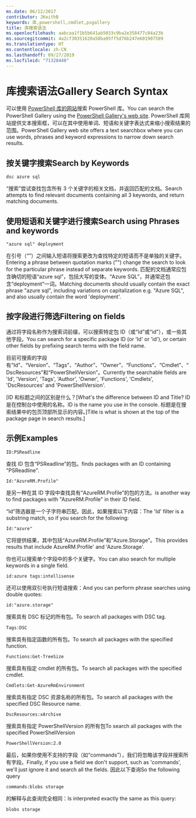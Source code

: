 ```yaml
---
ms.date: 06/12/2017
contributor: JKeithB
keywords: 库,powershell,cmdlet,psgallery
title: 库搜索语法
ms.openlocfilehash: aabcaa1f1b5b641ab5033c9ba2e358477c84a23b
ms.sourcegitcommit: 4a2cf30351620a58ba95ff5d76b247e601907589
ms.translationtype: HT
ms.contentlocale: zh-CN
ms.lasthandoff: 09/27/2019
ms.locfileid: "71328448"
---
```

# <a name="gallery-search-syntax"></a><span data-ttu-id="5ea30-103">库搜索语法</span><span class="sxs-lookup"><span data-stu-id="5ea30-103">Gallery Search Syntax</span></span>

<span data-ttu-id="5ea30-104">可以使用 [PowerShell 库的网站](https://www.powershellgallery.com/)搜索 PowerShell 库。</span><span class="sxs-lookup"><span data-stu-id="5ea30-104">You can search the PowerShell Gallery using the [PowerShell Gallery's web site](https://www.powershellgallery.com/).</span></span>
<span data-ttu-id="5ea30-105">PowerShell 库网站提供文本搜索框，可以在其中使用单词、短语和关键字表达式来缩小搜索结果的范围。</span><span class="sxs-lookup"><span data-stu-id="5ea30-105">PowerShell Gallery web site offers a text searchbox where you can use words, phrases and keyword expressions to narrow down search results.</span></span>

## <a name="search-by-keywords"></a><span data-ttu-id="5ea30-106">按关键字搜索</span><span class="sxs-lookup"><span data-stu-id="5ea30-106">Search by Keywords</span></span>

    dsc azure sql

<span data-ttu-id="5ea30-107">“搜索”尝试查找包含所有 3 个关键字的相关文档，并返回匹配的文档。</span><span class="sxs-lookup"><span data-stu-id="5ea30-107">Search attempts to find relevant documents containing all 3 keywords, and return matching documents.</span></span>

## <a name="search-using-phrases-and-keywords"></a><span data-ttu-id="5ea30-108">使用短语和关键字进行搜索</span><span class="sxs-lookup"><span data-stu-id="5ea30-108">Search using Phrases and keywords</span></span>

    "azure sql" deployment

<span data-ttu-id="5ea30-109">在引号（“”）之间输入短语将搜索更改为查找特定的短语而不是单独的关键字。</span><span class="sxs-lookup"><span data-stu-id="5ea30-109">Entering a phrase between quotation marks ("") change the search to look for the particular phrase instead of separate keywords.</span></span>
<span data-ttu-id="5ea30-110">匹配的文档通常应包含确切的短语“azure sql”，包括大写的变体。“Azure SQL”，并通常还包含“deployment”一词。</span><span class="sxs-lookup"><span data-stu-id="5ea30-110">Matching documents should usually contain the exact phrase "azure sql", including variations on capitalization e.g. "Azure SQL", and also usually contain the word 'deployment'.</span></span>

## <a name="filtering-on-fields"></a><span data-ttu-id="5ea30-111">按字段进行筛选</span><span class="sxs-lookup"><span data-stu-id="5ea30-111">Filtering on fields</span></span>

<span data-ttu-id="5ea30-112">通过将字段名称作为搜索词前缀，可以搜索特定包 ID（或“Id”或“id”），或一些其他字段。</span><span class="sxs-lookup"><span data-stu-id="5ea30-112">You can search for a specific package ID (or 'Id' or 'id'), or certain other fields by prefixing search terms with the field name.</span></span>

<span data-ttu-id="5ea30-113">目前可搜索的字段有“Id”、“Version”、“Tags”、“Author”、“Owner”、“Functions”、“Cmdlet”、“DscResources”和“PowerShellVersion”。</span><span class="sxs-lookup"><span data-stu-id="5ea30-113">Currently the searchable fields are 'Id', 'Version', 'Tags', 'Author', 'Owner', 'Functions', 'Cmdlets', 'DscResources' and 'PowerShellVersion'.</span></span>

<span data-ttu-id="5ea30-114">[ID 和标题之间的区别是什么？</span><span class="sxs-lookup"><span data-stu-id="5ea30-114">[What's the difference between ID and Title?</span></span> <span data-ttu-id="5ea30-115">ID 是在控制台中使用的名称。</span><span class="sxs-lookup"><span data-stu-id="5ea30-115">ID is the name you use in the console.</span></span> <span data-ttu-id="5ea30-116">标题是在搜索结果中的包页顶部所显示的内容。]</span><span class="sxs-lookup"><span data-stu-id="5ea30-116">Title is what is shown at the top of the package page in search results.]</span></span>

## <a name="examples"></a><span data-ttu-id="5ea30-117">示例</span><span class="sxs-lookup"><span data-stu-id="5ea30-117">Examples</span></span>

    ID:PSReadline
    
<span data-ttu-id="5ea30-118">查找 ID 包含“PSReadline”的包。</span><span class="sxs-lookup"><span data-stu-id="5ea30-118">finds packages with an ID containing "PSReadline".</span></span>

    Id:"AzureRM.Profile"

<span data-ttu-id="5ea30-119">是另一种在其 ID 字段中查找具有“AzureRM.Profile”的包的方法。</span><span class="sxs-lookup"><span data-stu-id="5ea30-119">is another way to find packages with "AzureRM.Profile" in their ID field.</span></span>

<span data-ttu-id="5ea30-120">“Id”筛选器是一个子字符串匹配，因此，如果搜索以下内容：</span><span class="sxs-lookup"><span data-stu-id="5ea30-120">The 'Id' filter is a substring match, so if you search for the following:</span></span>

    Id:"azure"

<span data-ttu-id="5ea30-121">它将提供结果，其中包括“AzureRM.Profile”和“Azure.Storage”。</span><span class="sxs-lookup"><span data-stu-id="5ea30-121">This provides results that include AzureRM.Profile' and 'Azure.Storage'.</span></span>

<span data-ttu-id="5ea30-122">你也可以搜索单个字段中的多个关键字。</span><span class="sxs-lookup"><span data-stu-id="5ea30-122">You can also search for multiple keywords in a single field.</span></span> 

    id:azure tags:intellisense

<span data-ttu-id="5ea30-123">还可以使用双引号执行短语搜索：</span><span class="sxs-lookup"><span data-stu-id="5ea30-123">And you can perform phrase searches using double quotes:</span></span>

    id:"azure.storage"

<span data-ttu-id="5ea30-124">搜索具有 DSC 标记的所有包。</span><span class="sxs-lookup"><span data-stu-id="5ea30-124">To search all packages with DSC tag.</span></span>

    Tags:DSC

<span data-ttu-id="5ea30-125">搜索具有指定函数的所有包。</span><span class="sxs-lookup"><span data-stu-id="5ea30-125">To search all packages with the specified function.</span></span>

    Functions:Get-TreeSize

<span data-ttu-id="5ea30-126">搜索具有指定 cmdlet 的所有包。</span><span class="sxs-lookup"><span data-stu-id="5ea30-126">To search all packages with the specified cmdlet.</span></span>

    Cmdlets:Get-AzureRmEnvironment

<span data-ttu-id="5ea30-127">搜索具有指定 DSC 资源名称的所有包。</span><span class="sxs-lookup"><span data-stu-id="5ea30-127">To search all packages with the specified DSC Resource name.</span></span>

    DscResources:xArchive

<span data-ttu-id="5ea30-128">搜索具有指定 PowerShellVersion 的所有包</span><span class="sxs-lookup"><span data-stu-id="5ea30-128">To search all packages with the specified PowerShellVersion</span></span>

    PowerShellVersion:2.0

<span data-ttu-id="5ea30-129">最后，如果你使用不支持的字段（如“commands”），我们将忽略该字段并搜索所有字段。</span><span class="sxs-lookup"><span data-stu-id="5ea30-129">Finally, if you use a field we don't support, such as 'commands', we'll just ignore it and search all the fields.</span></span> <span data-ttu-id="5ea30-130">因此以下查询</span><span class="sxs-lookup"><span data-stu-id="5ea30-130">So the following query</span></span>

    commands:blobs storage

<span data-ttu-id="5ea30-131">的解释与此查询完全相同：</span><span class="sxs-lookup"><span data-stu-id="5ea30-131">Is interpreted exactly the same as this query:</span></span>

    blobs storage
